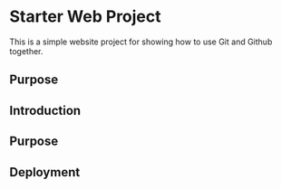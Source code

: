 # Starter Web Project

This is a simple website project for showing how to use Git and Github together.

## Purpose

## Introduction

## Purpose

## Deployment